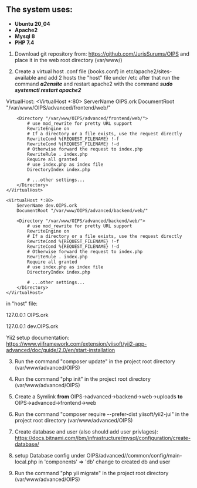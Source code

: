 <h2>The system uses:</h2>

<ul>
<li><b>Ubuntu 20_04</b></li>

<li><b>Apache2</b></li>

<li><b>Mysql 8</b></li>

<li><b>PHP 7.4</b></li>
</ul>

  1. Download git repository from: https://github.com/JurisSurums/OIPS and place it in the web root directory (var/www/)
        
2. Create a virtual host .conf file (books.conf) in etc/apache2/sites-available and add 2 hosts the "host" file under /etc after that run the command <b><i>a2ensite</i></b> and restart apache2 with the command <b><i>sudo systemctl restart apache2</i></b>

VirtualHost:
<VirtualHost *:80>
        ServerName OIPS.ork
        DocumentRoot "/var/www/OIPS/advanced/frontend/web/"
           
        <Directory "/var/www/OIPS/advanced/frontend/web/">
            # use mod_rewrite for pretty URL support
            RewriteEngine on
            # If a directory or a file exists, use the request directly
            RewriteCond %{REQUEST_FILENAME} !-f
            RewriteCond %{REQUEST_FILENAME} !-d
            # Otherwise forward the request to index.php
            RewriteRule . index.php
            Require all granted
            # use index.php as index file
            DirectoryIndex index.php

            # ...other settings...
        </Directory>
    </VirtualHost>
       
    <VirtualHost *:80>
        ServerName dev.OIPS.ork
        DocumentRoot "/var/www/OIPS/advanced/backend/web/"
           
        <Directory "/var/www/OIPS/advanced/backend/web/">
            # use mod_rewrite for pretty URL support
            RewriteEngine on
            # If a directory or a file exists, use the request directly
            RewriteCond %{REQUEST_FILENAME} !-f
            RewriteCond %{REQUEST_FILENAME} !-d
            # Otherwise forward the request to index.php
            RewriteRule . index.php
            Require all granted
            # use index.php as index file
            DirectoryIndex index.php

            # ...other settings...
        </Directory>
    </VirtualHost>

in "host" file:

127.0.0.1	OIPS.ork

127.0.0.1	dev.OIPS.ork

Yii2 setup documentation: https://www.yiiframework.com/extension/yiisoft/yii2-app-advanced/doc/guide/2.0/en/start-installation

3. Run the command "composer update" in the project root directory (var/www/advanced/OIPS)

4. Run the command "php init" in the project root directory (var/www/advanced/OIPS)

5. Create a Symlink <b>from</b> OIPS->advanced->backend->web->uploads <b>to</b> OIPS->advanced->frontend->web

6. Run the command "composer require --prefer-dist yiisoft/yii2-jui" in the project root directory (var/www/advanced/OIPS)

7. Create database and user (also should add user privlages):
https://docs.bitnami.com/ibm/infrastructure/mysql/configuration/create-database/

8. setup Database config under OIPS/advanced//common/config/main-local.php in 'components' => 'db' change to created db and user

9. Run the command "php yii migrate" in the project root directory (var/www/advanced/OIPS)
